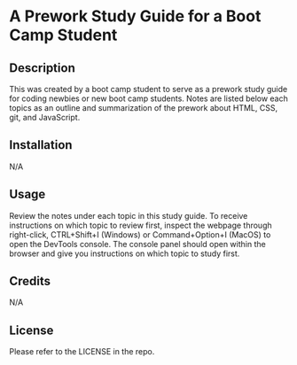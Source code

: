 # A Prework Study Guide for a Boot Camp Student

## Description

This was created by a boot camp student to serve as a prework study guide for coding newbies or new boot camp students. Notes are listed below each topics as an outline and summarization of the prework about HTML, CSS, git, and JavaScript.

## Installation

N/A

## Usage

Review the notes under each topic in this study guide. To receive instructions on which topic to review first, inspect the webpage through right-click, CTRL+Shift+I (Windows) or Command+Option+I (MacOS) to open the DevTools console. The console panel should open within the browser and give you instructions on which topic to study first.

## Credits

N/A

## License

Please refer to the LICENSE in the repo.
